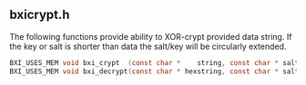 ## bxicrypt.h 

The following functions provide ability to XOR-crypt provided data string. If
the key or salt is shorter than data the salt/key will be circularly extended.

```c
BXI_USES_MEM void bxi_crypt  (const char *    string, const char * salt, const char * key, char * out); /* @test */
BXI_USES_MEM void bxi_decrypt(const char * hexstring, const char * salt, const char * key, char * out); /* @test */
```